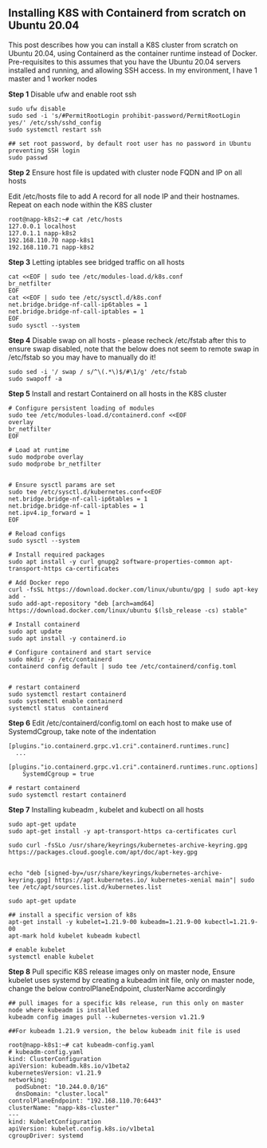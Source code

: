 ## Installing K8S with Containerd from scratch on Ubuntu 20.04

This post describes how you can install a K8S cluster from scratch on Ubuntu 20.04, using Containerd as the container runtime instead of Docker. Pre-requisites to this assumes that you have the Ubuntu 20.04 servers installed and running, and allowing SSH access. In my environment, I have 1 master and 1 worker nodes


**Step 1** Disable ufw and enable root ssh


```
sudo ufw disable
sudo sed -i 's/#PermitRootLogin prohibit-password/PermitRootLogin yes/' /etc/ssh/sshd_config
sudo systemctl restart ssh
```

```
## set root password, by default root user has no password in Ubuntu preventing SSH login
sudo passwd
```

**Step 2** Ensure host file is updated with cluster node FQDN and IP on all hosts

Edit /etc/hosts file to add A record for all node IP and their hostnames. Repeat on each node within the K8S cluster

```
root@napp-k8s2:~# cat /etc/hosts
127.0.0.1 localhost
127.0.1.1 napp-k8s2
192.168.110.70 napp-k8s1
192.168.110.71 napp-k8s2
```

**Step 3** Letting iptables see bridged traffic on all hosts

```
cat <<EOF | sudo tee /etc/modules-load.d/k8s.conf
br_netfilter
EOF
cat <<EOF | sudo tee /etc/sysctl.d/k8s.conf
net.bridge.bridge-nf-call-ip6tables = 1
net.bridge.bridge-nf-call-iptables = 1
EOF
sudo sysctl --system
```

**Step 4** Disable swap on all hosts - please recheck /etc/fstab after this to ensure swap disabled, note that the below does not seem to remote swap in /etc/fstab so you may have to manually do it!

```
sudo sed -i '/ swap / s/^\(.*\)$/#\1/g' /etc/fstab
sudo swapoff -a
```

**Step 5** Install and restart Containerd on all hosts in the K8S cluster

```
# Configure persistent loading of modules
sudo tee /etc/modules-load.d/containerd.conf <<EOF
overlay
br_netfilter
EOF

# Load at runtime
sudo modprobe overlay
sudo modprobe br_netfilter


# Ensure sysctl params are set
sudo tee /etc/sysctl.d/kubernetes.conf<<EOF
net.bridge.bridge-nf-call-ip6tables = 1
net.bridge.bridge-nf-call-iptables = 1
net.ipv4.ip_forward = 1
EOF

# Reload configs
sudo sysctl --system

# Install required packages
sudo apt install -y curl gnupg2 software-properties-common apt-transport-https ca-certificates

# Add Docker repo
curl -fsSL https://download.docker.com/linux/ubuntu/gpg | sudo apt-key add -
sudo add-apt-repository "deb [arch=amd64] https://download.docker.com/linux/ubuntu $(lsb_release -cs) stable"

# Install containerd
sudo apt update
sudo apt install -y containerd.io

# Configure containerd and start service
sudo mkdir -p /etc/containerd
containerd config default | sudo tee /etc/containerd/config.toml


# restart containerd
sudo systemctl restart containerd
sudo systemctl enable containerd
systemctl status  containerd

```

**Step 6** Edit /etc/containerd/config.toml on each host to make use of SystemdCgroup, take note of the indentation

```
[plugins."io.containerd.grpc.v1.cri".containerd.runtimes.runc]
  ...
  [plugins."io.containerd.grpc.v1.cri".containerd.runtimes.runc.options]
    SystemdCgroup = true

# restart containerd
sudo systemctl restart containerd

```

**Step 7** Installing kubeadm , kubelet and kubectl on all hosts

```
sudo apt-get update
sudo apt-get install -y apt-transport-https ca-certificates curl

sudo curl -fsSLo /usr/share/keyrings/kubernetes-archive-keyring.gpg https://packages.cloud.google.com/apt/doc/apt-key.gpg


echo "deb [signed-by=/usr/share/keyrings/kubernetes-archive-keyring.gpg] https://apt.kubernetes.io/ kubernetes-xenial main"| sudo tee /etc/apt/sources.list.d/kubernetes.list

sudo apt-get update

## install a specific version of k8s
apt-get install -y kubelet=1.21.9-00 kubeadm=1.21.9-00 kubectl=1.21.9-00
apt-mark hold kubelet kubeadm kubectl

# enable kubelet
systemctl enable kubelet

```

**Step 8** Pull specific K8S release images only on master node, Ensure kubelet uses systemd by creating a kubeadm init file, only on master node, change the below controlPlaneEndpoint, clusterName accordingly

```
## pull images for a specific k8s release, run this only on master node where kubeadm is installed
kubeadm config images pull --kubernetes-version v1.21.9

##For kubeadm 1.21.9 version, the below kubeadm init file is used

root@napp-k8s1:~# cat kubeadm-config.yaml
# kubeadm-config.yaml
kind: ClusterConfiguration
apiVersion: kubeadm.k8s.io/v1beta2
kubernetesVersion: v1.21.9
networking:
  podSubnet: "10.244.0.0/16"
  dnsDomain: "cluster.local"
controlPlaneEndpoint: "192.168.110.70:6443"
clusterName: "napp-k8s-cluster"
---
kind: KubeletConfiguration
apiVersion: kubelet.config.k8s.io/v1beta1
cgroupDriver: systemd

```




